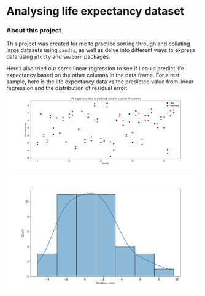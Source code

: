 # Analysing life expectancy dataset

### About this project
This project was created for me to practice sorting through and collating large datasets using `pandas`, as well as delve into different ways to express data using `plotly` and `seaborn` packages. 

Here I also tried out some linear regression to see if I could predict life expectancy based on the other columns in the data frame.
For a test sample, here is the life expectancy data vs the predicted value from linear regression and the distribution of residual error:
![data vs predicted](predicting_LE.png "raw data vs. predicted from linear regression")

![residual histogram](residuals_LE.png "residuals of life expectancy linear regression")